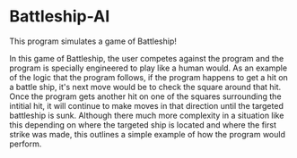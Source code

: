 # Battleship-AI

This program simulates a game of Battleship!

In this game of Battleship, the user competes against the program and the program is specially engineered to play like a human would. As an example of the logic that the program follows, if the program happens to get a hit on a battle ship, it's next move would be to check the square around that hit. Once the program gets another hit on one of the squares surrounding the intitial hit, it will continue to make moves in that direction until the targeted battleship is sunk. Although there much more complexity in a situation like this depending on where the targeted ship is located and where the first strike was made, this outlines a simple example of how the program would perform.
